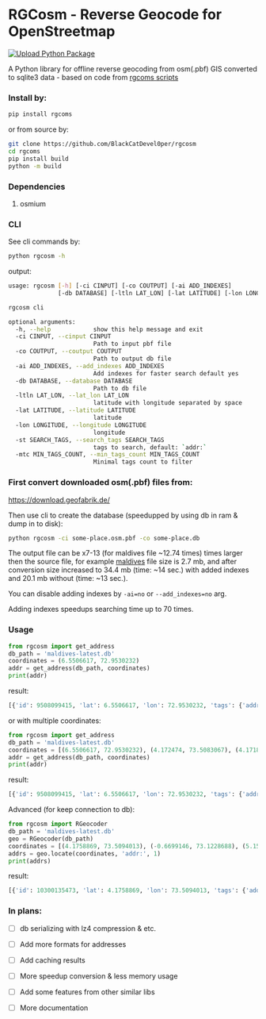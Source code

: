 # RGCosm - Reverse Geocode for OpenStreetmap
[![Upload Python Package](https://github.com/BlackCatDevel0per/rgcosm/actions/workflows/python-publish.yml/badge.svg)](https://github.com/BlackCatDevel0per/rgcosm/actions/workflows/python-publish.yml)

A Python library for offline reverse geocoding from osm(.pbf) GIS converted to sqlite3 data - based on code from [rgcoms scripts](https://github.com/punnerud/rgcosm)

### Install by:
```bash
pip install rgcoms
```
or from source by:
```bash
git clone https://github.com/BlackCatDevel0per/rgcosm
cd rgcoms
pip install build
python -m build
```

### Dependencies
1. osmium

### CLI
See cli commands by:
```bash
python rgcosm -h
```
output:
```bash
usage: rgcosm [-h] [-ci CINPUT] [-co COUTPUT] [-ai ADD_INDEXES]
              [-db DATABASE] [-ltln LAT_LON] [-lat LATITUDE] [-lon LONGITUDE] [-st SEARCH_TAGS] [-mtc MIN_TAGS_COUNT]

rgcosm cli

optional arguments:
  -h, --help            show this help message and exit
  -ci CINPUT, --cinput CINPUT
                        Path to input pbf file
  -co COUTPUT, --coutput COUTPUT
                        Path to output db file
  -ai ADD_INDEXES, --add_indexes ADD_INDEXES
                        Add indexes for faster search default yes
  -db DATABASE, --database DATABASE
                        Path to db file
  -ltln LAT_LON, --lat_lon LAT_LON
                        latitude with longitude separated by space
  -lat LATITUDE, --latitude LATITUDE
                        latitude
  -lon LONGITUDE, --longitude LONGITUDE
                        longitude
  -st SEARCH_TAGS, --search_tags SEARCH_TAGS
                        tags to search, default: `addr:`
  -mtc MIN_TAGS_COUNT, --min_tags_count MIN_TAGS_COUNT
                        Minimal tags count to filter
```

### First convert downloaded osm(.pbf) files from:
https://download.geofabrik.de/

Then use cli to create the database (speedupped by using db in ram & dump in to disk):
```bash
python rgcosm -ci some-place.osm.pbf -co some-place.db
```

The output file can be x7-13 (for maldives file ~12.74 times) times larger then the source file, for example [maldives](https://download.geofabrik.de/asia/maldives-latest.osm.pbf) file size is 2.7 mb, and after conversion size increased to 34.4 mb (time: ~14 sec.) with added indexes and 20.1 mb without (time: ~13 sec.).

You can disable adding indexes by `-ai=no` or `--add_indexes=no` arg.

Adding indexes speedups searching time up to 70 times.

### Usage
```python
from rgcosm import get_address
db_path = 'maldives-latest.db'
coordinates = (6.5506617, 72.9530232)
addr = get_address(db_path, coordinates)
print(addr)
```
result:
```python
[{'id': 9508099415, 'lat': 6.5506617, 'lon': 72.9530232, 'tags': {'addr:block_number': '26', 'generator:method': 'combustion', 'generator:output:electricity': '200 kV', 'generator:source': 'diesel', 'name': 'Vaikaradhoo Fenaka Power Plant 3', 'operator': 'Fenaka Corporation Limited Vaikaradhoo', 'power': 'generator'}}]
```
or with multiple coordinates:
```python
from rgcosm import get_address
db_path = 'maldives-latest.db'
coordinates = [(6.5506617, 72.9530232), (4.172474, 73.5083067), (4.1718557, 73.5154427)]
addr = get_address(db_path, coordinates)
print(addr)
```
result:
```python
[{'id': 9508099415, 'lat': 6.5506617, 'lon': 72.9530232, 'tags': {'addr:block_number': '26', 'generator:method': 'combustion', 'generator:output:electricity': '200 kV', 'generator:source': 'diesel', 'name': 'Vaikaradhoo Fenaka Power Plant 3', 'operator': 'Fenaka Corporation Limited Vaikaradhoo', 'power': 'generator'}}, {'id': 2521220337, 'lat': 4.172474, 'lon': 73.5083067, 'tags': {'addr:city': "Male'", 'addr:housename': 'Ma.Seventy Flower', 'addr:street': 'Iskandharu Magu', 'amenity': 'cafe', 'cuisine': 'coffee_shop', 'internet_access': 'yes', 'name': "Chili's Café"}}, {'id': 7987147424, 'lat': 4.1718557, 'lon': 73.5154427, 'tags': {'addr:city': "Male'", 'addr:housenumber': 'H.Hostside', 'addr:postcode': '20053', 'addr:street': 'Irudheymaa Hingun', 'clothes': 'women;wedding;men;suits;fashion;children', 'contact:facebook': 'https://m.facebook.com/Aiccet/', 'currency:EUR': 'yes', 'currency:GBP': 'yes', 'currency:USD': 'yes', 'name': 'Aiccet', 'opening_hours': '24/7', 'operator': 'Aiccet', 'payment:american_express': 'yes', 'payment:cash': 'yes', 'payment:credit_cards': 'yes', 'payment:mastercard': 'yes', 'payment:visa': 'yes', 'payment:visa_debit': 'yes', 'phone': '+960 7997323', 'shop': 'clothes'}}]
```

Advanced (for keep connection to db):
```python
from rgcosm import RGeocoder
db_path = 'maldives-latest.db'
geo = RGeocoder(db_path)
coordinates = [(4.1758869, 73.5094013), (-0.6699146, 73.1228688), (5.159217, 73.1312907)]
addrs = geo.locate(coordinates, 'addr:', 1)
print(addrs)
```
result:
```python
[{'id': 10300135473, 'lat': 4.1758869, 'lon': 73.5094013, 'tags': {'addr:city': "Male'", 'email': 'silverlinehotelsupplier@gmail.com', 'name': 'Silverline Hotel Supplies', 'office': 'company', 'phone': '732-9577', 'website': 'http://www.silverlineenterprise.com/'}}, {'id': 9446166886, 'lat': -0.6699146, 'lon': 73.1228688, 'tags': {'addr:city': 'Addu City', 'addr:housenumber': 'Mushkuraanaage', 'addr:postcode': '19030', 'addr:street': 'Dhandivara Maga'}}, {'id': 8439302155, 'lat': 5.159217, 'lon': 73.1312907, 'tags': {'addr:city': 'Dharavandhoo', 'addr:postcode': '06060', 'amenity': 'courthouse', 'name': 'Dharavandhoo Magistrate Court', 'opening_hours': 'Sa-Th 08:00-14:00', 'operator': 'Government of Maldives'}}]
```

### In plans:
- [ ] db serializing with lz4 compression & etc.
- [ ] Add more formats for addresses
- [ ] Add caching results
- [ ] More speedup conversion & less memory usage
- [ ] Add some features from other similar libs
- [ ] More documentation

